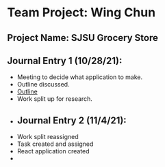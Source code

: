 # Team Project: Wing Chun
## Project Name: SJSU Grocery Store
## Journal Entry 1 (10/28/21):
* Meeting to decide what application to make. 
* Outline discussed. 
* [Outline](https://docs.google.com/document/d/1v2LwkCpgsHF44LANG7kGLdtiJFuB_MHvlEOpWBn36Sk/edit?usp=sharing)
* Work split up for research. 
* ## Journal Entry 2 (11/4/21):
* Work split reassigned 
* Task created and assigned
* React application created 
* 
